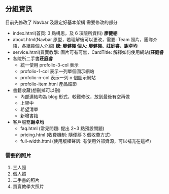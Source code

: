 ## 分組資訊

目前先修改了 Navbar 及設定好基本架構
需要修改的部分

- index.html(首頁: 3 點構思，及 6 項院所資料) **廖健棚**
- about.html(Navbar 原型，若理解後可以更改，需要: Team 照片，團隊介紹，各組員個人介紹) **總: 廖健棚 個人: 廖健棚、莊庭睿、謝卓均**
- service.html(買賣教學: 圖片可有可無，CardTitle: 解釋如何使用網站)**莊庭睿**
- 各院所二手書**莊庭睿**
  - 統一使用 profolio-3-col 表示
  - profolio-1-col 表示一列單個圖示網站
  - profolio-n-col 表示一列 n 個圖示網站
  - profolio-item.html 產品細節
- 書籍收藏(想刪掉可以刪)
  - 內部連結均為 blog 形式，較難修改，放到最後有空再做
  - 上架中
  - 希望清單
  - 新增書籍
- 客戶服務**謝卓均**
  - faq.html (常見問題: 提出 2~3 點預設問題)
  - pricing.html (收費機制: 隨便掰 3 個收費方式)
  - full-width.html (使用版權聲訴: 有使用外部資源，可以補充在這裡)

### 需要的照片

1. 三人照
2. 個人照
3. 二手書的照片
4. 買賣教學大照片
